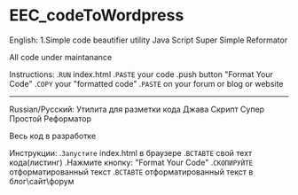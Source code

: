 # EEC_codeToWordpress

English:
1.Simple code beautifier utility
Java Script Super Simple Reformator

All code under maintanance

Instructions:
.`RUN` index.html
.`PASTE` your code
.push button "Format Your Code"
.`COPY` your "formatted code" 
.`PASTE` on your forum or blog or website

***
Russian/Русский:
Утилита для разметки кода 
Джава Скрипт Супер Простой Реформатор

Весь код в разработке

Инструкции:
.`Запустите` index.html в браузере
.`ВСТАВТЕ` свой техт кода(листинг)
.Нажмите кнопку: "Format Your Code"
.`СКОПИРУЙТЕ` отформатированный текст
.`ВСТАВТЕ` отформатированный текст в блог\сайт\форум

